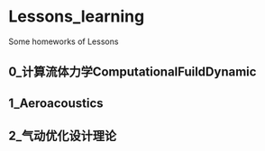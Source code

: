 # Lessons_learning
Some homeworks of  Lessons

## 0_计算流体力学ComputationalFuildDynamic

## 1_Aeroacoustics

## 2_气动优化设计理论
